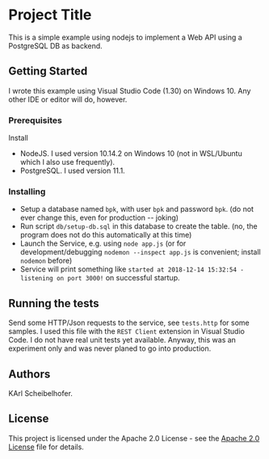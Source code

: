 # Project Title

This is a simple example using nodejs to implement a Web API using a PostgreSQL DB as backend.

## Getting Started

I wrote this example using Visual Studio Code (1.30) on Windows 10. 
Any other IDE or editor will do, however.

### Prerequisites

Install 

 * NodeJS. I used version 10.14.2 on Windows 10 (not in WSL/Ubuntu which I also use frequently).
 * PostgreSQL. I used version 11.1.

### Installing

 * Setup a database named `bpk`, with user `bpk` and password `bpk`. (do not ever change this, even for production -- joking)
 * Run script `db/setup-db.sql` in this database to create the table. (no, the program does not do this automatically at this time)
 * Launch the Service, e.g. using `node app.js` (or for development/debugging `nodemon --inspect app.js` is convenient; install `nodemon` before)
 * Service will print something like `started at 2018-12-14 15:32:54 - listening on port 3000!` on successful startup.

## Running the tests
Send some HTTP/Json requests to the service, see `tests.http` for some samples. I used this file with the `REST Client` extension in Visual Studio Code. I do not have real unit tests yet available. Anyway, this was an experiment only and was never planed to go into production.

## Authors

KArl Scheibelhofer.

## License

This project is licensed under the Apache 2.0 License - see the [Apache 2.0 License](http://www.apache.org/licenses/LICENSE-2.0.html) file for details.
